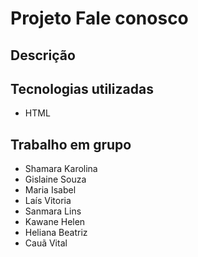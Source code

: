 # Projeto Fale conosco

## Descrição

## Tecnologias utilizadas
* HTML

## Trabalho em grupo
* Shamara Karolina
* Gislaine Souza
* Maria Isabel
* Laís Vitoria
* Sanmara Lins
* Kawane Helen
* Heliana Beatriz
* Cauã Vital
